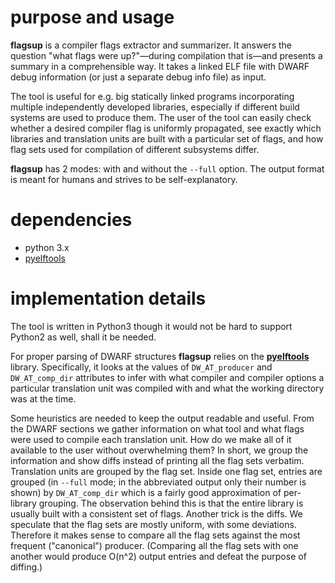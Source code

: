 # purpose and usage

**flagsup** is a compiler flags extractor and summarizer.  It answers the
question "what flags were up?"—during compilation that is—and presents a summary
in a comprehensible way.  It takes a linked ELF file with DWARF debug
information (or just a separate debug info file) as input.

The tool is useful for e.g. big statically linked programs incorporating
multiple independently developed libraries, especially if different build
systems are used to produce them.  The user of the tool can easily check whether
a desired compiler flag is uniformly propagated, see exactly which libraries and
translation units are built with a particular set of flags, and how flag sets
used for compilation of different subsystems differ.

**flagsup** has 2 modes: with and without the `--full` option.  The output
format is meant for humans and strives to be self-explanatory.

# dependencies

- python 3.x
- [pyelftools](https://github.com/eliben/pyelftools)

# implementation details

The tool is written in Python3 though it would not be hard to support Python2 as
well, shall it be needed.

For proper parsing of DWARF structures **flagsup** relies on the
[**pyelftools**](https://github.com/eliben/pyelftools) library.  Specifically,
it looks at the values of `DW_AT_producer` and `DW_AT_comp_dir` attributes to
infer with what compiler and compiler options a particular translation unit was
compiled with and what the working directory was at the time.

Some heuristics are needed to keep the output readable and useful.  From the
DWARF sections we gather information on what tool and what flags were used to
compile each translation unit.  How do we make all of it available to the user
without overwhelming them?  In short, we group the information and show diffs
instead of printing all the flag sets verbatim.  Translation units are grouped
by the flag set.  Inside one flag set, entries are grouped (in `--full` mode; in
the abbreviated output only their number is shown) by `DW_AT_comp_dir` which is
a fairly good approximation of per-library grouping.  The observation behind
this is that the entire library is usually built with a consistent set of flags.
Another trick is the diffs.  We speculate that the flag sets are mostly uniform,
with some deviations.  Therefore it makes sense to compare all the flag sets
against the most frequent ("canonical") producer.  (Comparing all the flag sets
with one another would produce O(n^2) output entries and defeat the purpose of
diffing.)
